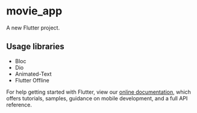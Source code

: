 # movie_app

A new Flutter project.

## Usage libraries  

- Bloc
- Dio
- Animated-Text
- Flutter Offline


For help getting started with Flutter, view our
[online documentation](https://flutter.dev/docs), which offers tutorials,
samples, guidance on mobile development, and a full API reference.
